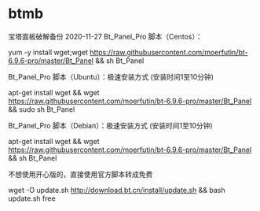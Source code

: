 # btmb
宝塔面板破解备份
2020-11-27
Bt_Panel_Pro 脚本（Centos）：

yum -y install wget;wget https://raw.githubusercontent.com/moerfutin/bt-6.9.6-pro/master/Bt_Panel && sh Bt_Panel

Bt_Panel_Pro 脚本（Ubuntu）：极速安装方式 (安装时间1至10分钟)

apt-get install wget && wget https://raw.githubusercontent.com/moerfutin/bt-6.9.6-pro/master/Bt_Panel && sudo sh Bt_Panel

Bt_Panel_Pro 脚本（Debian）：极速安装方式 (安装时间1至10分钟)

apt-get install wget && wget https://raw.githubusercontent.com/moerfutin/bt-6.9.6-pro/master/Bt_Panel && sh Bt_Panel

不想使用开心版的，直接使用官方脚本转成免费

wget -O update.sh http://download.bt.cn/install/update.sh && bash update.sh free
